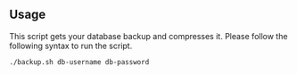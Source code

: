 ## Usage

This script gets your database backup and compresses it. Please follow the following syntax to run the script.

```bash
./backup.sh db-username db-password
```

